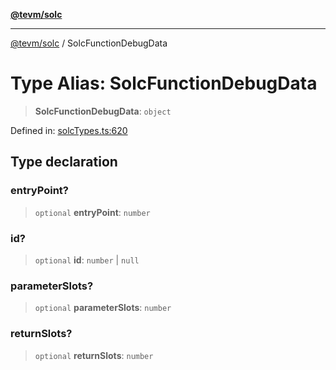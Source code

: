 [**@tevm/solc**](../README.md)

***

[@tevm/solc](../globals.md) / SolcFunctionDebugData

# Type Alias: SolcFunctionDebugData

> **SolcFunctionDebugData**: `object`

Defined in: [solcTypes.ts:620](https://github.com/evmts/tevm-monorepo/blob/main/bundler-packages/solc/src/solcTypes.ts#L620)

## Type declaration

### entryPoint?

> `optional` **entryPoint**: `number`

### id?

> `optional` **id**: `number` \| `null`

### parameterSlots?

> `optional` **parameterSlots**: `number`

### returnSlots?

> `optional` **returnSlots**: `number`
